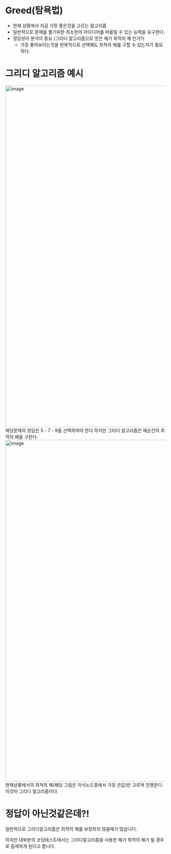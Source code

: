 # Greed(탐욕법)

- 현재 상황에서 지금 가장 좋은것을 고르는 알고리즘
- 일반적으로 문제를 풀기위한 최소한의 아이디어를 떠올릴 수 있는 능력을 요구한다.
- 정당성이 분석이 중요 (그리디 알고리즘으로 얻은 해가 최적의 해 인가?)
  - 가장 좋아보이는것을 반복적으로 선택해도 최적의 해를 구할 수 있는지가 중요하다.

# 그리디 알고리즘 예시

<img width="1071" alt="image" src="https://user-images.githubusercontent.com/100751719/201593237-9237b273-81e2-4c03-9f7d-eff207779bf0.png">
해당문제의 정답은 5 - 7 - 9를 선택하여야 한다 하지만 그리디 알고리즘은 매순간의 최적의 해를 구한다.
<img width="1071" alt="image" src="https://user-images.githubusercontent.com/100751719/201593429-276041c7-c925-4d69-a7d1-a22d1a0c43e1.png">
현재상황에서의 최적의 해(해당 그림은 자식노드중에서 가장 큰값)만 고르며 진행한다.
이것이 그리디 알고리즘이다.

# 정답이 아닌것같은데?!

일반적으로 그리디알고리즘은 최적의 해를 보장하지 않을때가 많습니다.

하지만 대부분의 코딩테스트에서는 그리디알고리즘을 사용한 해가 최적의 해가 될 경우로 출제하게 된다고 합니다.
